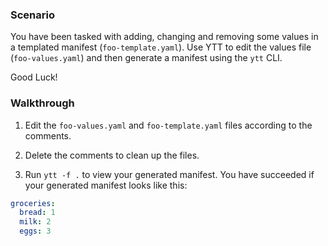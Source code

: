 ### Scenario
You have been tasked with adding, changing and removing some values in a templated manifest (`foo-template.yaml`). Use YTT to edit the values file (`foo-values.yaml`) and then generate a manifest using the `ytt` CLI.

Good Luck!

### Walkthrough
1. Edit the `foo-values.yaml` and `foo-template.yaml` files according to the comments.

2. Delete the comments to clean up the files.

3. Run `ytt -f .` to view your generated manifest. You have succeeded if your generated manifest looks like this:

```yaml
groceries:
  bread: 1
  milk: 2
  eggs: 3
```
